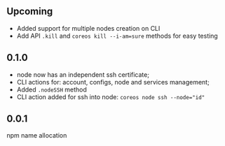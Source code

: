 ## Upcoming
- Added support for multiple nodes creation on CLI
- Add API `.kill` and `coreos kill --i-am=sure` methods for easy testing

## 0.1.0
- node now has an independent ssh certificate;
- CLI actions for: account, configs, node and services management;
- Added `.nodeSSH` method
- CLI action added for ssh into node: `coreos node ssh --node="id"`

## 0.0.1
npm name allocation
